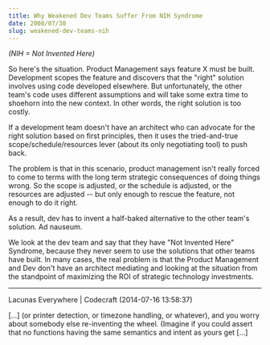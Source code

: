 ```yaml
---
title: Why Weakened Dev Teams Suffer From NIH Syndrome
date: 2008/07/30
slug: weakened-dev-teams-nih
---
```


<em>(NIH = Not Invented Here)</em>

So here's the situation. Product Management says feature X must be built. Development scopes the feature and discovers that the "right" solution involves using code developed elsewhere. But unfortunately, the other team's code uses different assumptions and will take some extra time to shoehorn into the new context. In other words, the right solution is too costly.

If a development team doesn't have an architect who can advocate for the right solution based on first principles, then it uses the tried-and-true scope/schedule/resources lever (about its only negotiating tool) to push back.

The problem is that in this scenario, product management isn't really forced to come to terms with the long term strategic consequences of doing things wrong. So the scope is adjusted, or the schedule is adjusted, or the resources are adjusted -- but only enough to rescue the feature, not enough to do it right.

As a result, dev has to invent a half-baked alternative to the other team's solution. Ad nauseum.

We look at the dev team and say that they have "Not Invented Here" Syndrome, because they never seem to use the solutions that other teams have built. In many cases, the real problem is that the Product Management and Dev don't have an architect mediating and looking at the situation from the standpoint of maximizing the ROI of strategic technology investments.

---

Lacunas Everywhere | Codecraft (2014-07-16 13:58:37)

[…] (or printer detection, or timezone handling, or whatever), and you worry about somebody else re-inventing the wheel. (Imagine if you could assert that no functions having the same semantics and intent as yours get […]